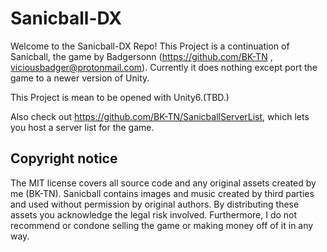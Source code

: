 # Sanicball-DX

Welcome to the Sanicball-DX Repo! 
This Project is a continuation of Sanicball, the game by Badgersonn (https://github.com/BK-TN , viciousbadger@protonmail.com).
Currently it does nothing except port the game to a newer version of Unity.

This Project is mean to be opened with Unity6.(TBD.)

Also check out https://github.com/BK-TN/SanicballServerList, which lets you host a server list for the game.

## Copyright notice

The MIT license covers all source code and any original assets created by me (BK-TN). Sanicball contains images and music created by third parties and used without permission by original authors. By distributing these assets you acknowledge the legal risk involved. Furthermore, I do not recommend or condone selling the game or making money off of it in any way.

